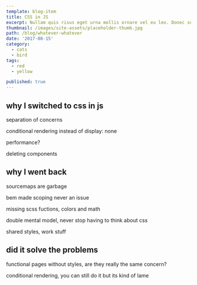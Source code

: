 ```yaml
---
template: blog-item
title: CSS in JS
excerpt: Nullam quis risus eget urna mollis ornare vel eu leo. Donec sed odio dui. Sed posuere consectetur est at lobortis. Duis mollis, est non commodo luctus, nisi erat porttitor ligula, eget lacinia odio sem nec elit.
thumbnail: /images/site-assets/placeholder-thumb.jpg
path: /blog/whatever-whatever
date: '2017-08-15'
category: 
  - cats
  - bird
tags:
  - red
  - yellow

published: true
---
```


## why I switched to css in js

separation of concerns

conditional rendering instead of display: none

performance?

deleting components


## why I went back

sourcemaps are garbage

bem made scoping never an issue

missing scss fuctions, colors and math

double mental model, never stop having to think about css

shared styles, work stuff


## did it solve the problems

functional pages without styles, are they really the same concern?

conditional rendering, you can still do it but its kind of lame